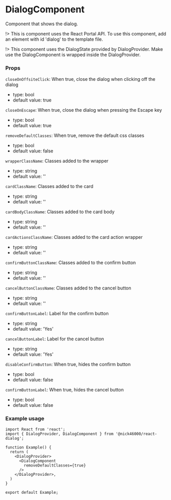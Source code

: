 # DialogComponent

Component that shows the dialog.

!> This is component uses the React Portal API. To use this component, add an element with id 'dialog' to the template file.

!> This component uses the DialogState provided by DialogProvider. Make use the DialogComponent is wrapped inside the DialogProvider.

### Props

`closeOnOffsiteClick`: When true, close the dialog when clicking off the dialog

- type: bool
- default value: true

`closeOnEscape`: When true, close the dialog when pressing the Escape key

- type: bool
- default value: true

`removeDefaultClasses`: When true, remove the default css classes

- type: bool
- default value: false

`wrapperClassName`: Classes added to the wrapper

- type: string
- default value: ''

`cardClassName`: Classes added to the card

- type: string
- default value: ''

`cardBodyClassName`: Classes added to the card body

- type: string
- default value: ''

`cardActionsClassName`: Classes added to the card action wrapper

- type: string
- default value: ''

`confirmButtonClassName`: Classes added to the confirm button

- type: string
- default value: ''

`cancelButtonClassName`: Classes added to the cancel button

- type: string
- default value: ''

`confirmButtonLabel`: Label for the confirm button

- type: string
- default value: 'Yes'

`cancelButtonLabel`: Label for the cancel button

- type: string
- default value: 'Yes'

`disableConfirmButton`: When true, hides the confirm button

- type: bool
- default value: false

`confirmButtonLabel`: When true, hides the cancel button

- type: bool
- default value: false

### Example usage

```tsx
import React from 'react';
import { DialogProvider, DialogComponent } from '@nick46000/react-dialog';

function Example() {
  return (
    <DialogProvider>
      <DialogComponent
        removeDefaultClasses={true}
      />
    </DialogProvider>,
  )
}

export default Example;
```
